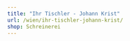 ```yaml
---
title: "Ihr Tischler - Johann Krist"
url: /wien/ihr-tischler-johann-krist/
shop: Schreinerei
---
```

